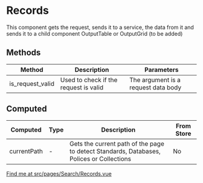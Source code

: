 # Records

This component gets the request, sends it to a service, the data from it and sends it to a child component OutputTable or OutputGrid (to be added)

## Methods

<!-- @vuese:Records:methods:start -->

|Method|Description|Parameters|
|---|---|---|
|is_request_valid|Used to check if the request is valid|The argument is a request data body|

<!-- @vuese:Records:methods:end -->


## Computed

<!-- @vuese:Records:computed:start -->

|Computed|Type|Description|From Store|
|---|---|---|---|
|currentPath|-|Gets the current path of the page to detect Standards, Databases, Polices or Collections|No|

<!-- @vuese:Records:computed:end -->


[Find me at src/pages/Search/Records.vue](https://github.com/FAIRsharing/fairsharing.github.io/tree/documentation/src/pages/Search/Records.vue)